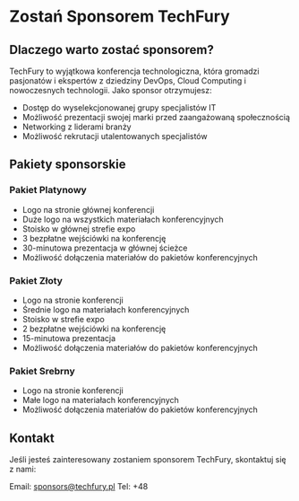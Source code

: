 <!--
.. title: Zostań Sponsorem TechFury
.. slug: sponsors
.. date: 2025-10-02 12:00:00 UTC
.. tags: 
.. category: 
.. link: 
.. description: Informacje dla sponsorów konferencji TechFury
.. type: text
-->

# Zostań Sponsorem TechFury

## Dlaczego warto zostać sponsorem?

TechFury to wyjątkowa konferencja technologiczna, która gromadzi pasjonatów i ekspertów z dziedziny DevOps, Cloud Computing i nowoczesnych technologii. Jako sponsor otrzymujesz:

- Dostęp do wyselekcjonowanej grupy specjalistów IT
- Możliwość prezentacji swojej marki przed zaangażowaną społecznością
- Networking z liderami branży
- Możliwość rekrutacji utalentowanych specjalistów

## Pakiety sponsorskie

### Pakiet Platynowy
- Logo na stronie głównej konferencji
- Duże logo na wszystkich materiałach konferencyjnych
- Stoisko w głównej strefie expo
- 3 bezpłatne wejściówki na konferencję
- 30-minutowa prezentacja w głównej ścieżce
- Możliwość dołączenia materiałów do pakietów konferencyjnych

### Pakiet Złoty
- Logo na stronie konferencji
- Średnie logo na materiałach konferencyjnych
- Stoisko w strefie expo
- 2 bezpłatne wejściówki na konferencję
- 15-minutowa prezentacja
- Możliwość dołączenia materiałów do pakietów konferencyjnych

### Pakiet Srebrny
- Logo na stronie konferencji
- Małe logo na materiałach konferencyjnych
- Możliwość dołączenia materiałów do pakietów konferencyjnych

## Kontakt

Jeśli jesteś zainteresowany zostaniem sponsorem TechFury, skontaktuj się z nami:

Email: sponsors@techfury.pl
Tel: +48 